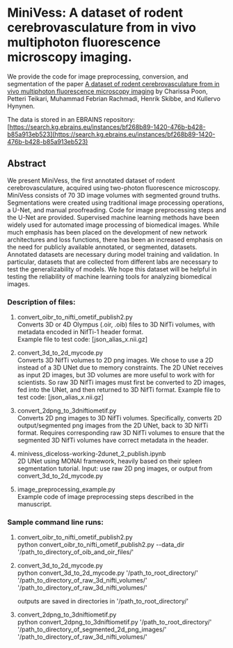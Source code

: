 # MiniVess: A dataset of rodent cerebrovasculature from in vivo multiphoton fluorescence microscopy imaging.

We provide the code for image preprocessing, conversion, and segmentation of the paper [A dataset of rodent cerebrovasculature from in vivo multiphoton fluorescence microscopy imaging](https://www.biorxiv.org/content/10.1101/2022.07.19.500542v1.abstract) by Charissa Poon, Petteri Teikari, Muhammad Febrian Rachmadi, Henrik Skibbe, and Kullervo Hynynen.

The data is stored in an EBRAINS repository: [https://search.kg.ebrains.eu/instances/bf268b89-1420-476b-b428-b85a913eb523](https://search.kg.ebrains.eu/instances/bf268b89-1420-476b-b428-b85a913eb523)

## Abstract
We present MiniVess, the first annotated dataset of rodent cerebrovasculature, acquired using two-photon fluorescence microscopy. MiniVess consists of 70 3D image volumes with segmented ground truths. Segmentations were created using traditional image processing operations, a U-Net, and manual proofreading. Code for image preprocessing steps and the U-Net are provided. Supervised machine learning methods have been widely used for automated image processing of biomedical images. While much emphasis has been placed on the development of new network architectures and loss functions, there has been an increased emphasis on the need for publicly available annotated, or segmented, datasets. Annotated datasets are necessary during model training and validation. In particular, datasets that are collected from different labs are necessary to test the generalizability of models.  We hope this dataset will be helpful in testing the reliability of machine learning tools for analyzing biomedical images.

<h3>Description of files:</h3>

1. convert_oibr_to_nifti_ometif_publish2.py </br>
Converts 3D or 4D Olympus (.oir, .oib) files to 3D NifTi volumes, with metadata encoded in NifTi-1 header format.</br>
Example file to test code: [json_alias_x.nii.gz]

2. convert_3d_to_2d_mycode.py </br>
Converts 3D NifTi volumes to 2D png images.
We chose to use a 2D instead of a 3D UNet due to memory constraints. 
The 2D UNet receives as input 2D images, but 3D volumes are more useful to work with for scientists.
So raw 3D NifTi images must first be converted to 2D images, fed into the UNet, and then returned to 3D NifTi format.
Example file to test code: [json_alias_x.nii.gz]

3. convert_2dpng_to_3dniftiometif.py </br>
Converts 2D png images to 3D NifTi volumes. 
Specifically, converts 2D output/segmented png images from the 2D UNet, back to 3D NifTi format. 
Requires corresponding raw 3D NifTi volumes to ensure that the segmented 3D NifTi volumes have correct metadata in the header.

4. minivess_diceloss-working-2dunet_2_publish.ipynb </br>
2D UNet using MONAI framework, heavily based on their spleen segmentation tutorial.
Input: use raw 2D png images, or output from convert_3d_to_2d_mycode.py

5. image_preprocessing_example.py </br>
Example code of image preprocessing steps described in the manuscript.

<h3>Sample command line runs:</h3>

1. convert_oibr_to_nifti_ometif_publish2.py</br>
python convert_oibr_to_nifti_ometif_publish2.py --data_dir '/path_to_directory_of_oib_and_oir_files/'

2. convert_3d_to_2d_mycode.py</br>
python convert_3d_to_2d_mycode.py '/path_to_root_directory/' '/path_to_directory_of_raw_3d_nifti_volumes/' '/path_to_directory_of_raw_3d_nifti_volumes/'

   outputs are saved in directories in '/path_to_root_directory/' 

3. convert_2dpng_to_3dniftiometif.py</br>
python convert_2dpng_to_3dniftiometif.py '/path_to_root_directory/' '/path_to_directory_of_segmented_2d_png_images/' '/path_to_directory_of_raw_3d_nifti_volumes/'

